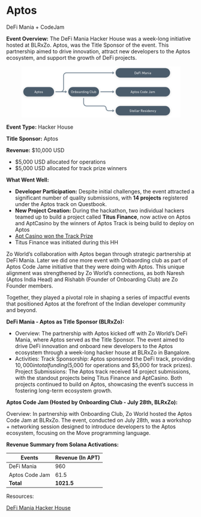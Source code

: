 # Aptos

DeFi Mania + CodeJam

**Event Overview:** The DeFi Mania Hacker House was a week-long initiative hosted at BLRxZo. Aptos, was the Title Sponsor of the event. This partnership aimed to drive innovation, attract new developers to the Aptos ecosystem, and support the growth of DeFi projects.

<figure><img src="../.gitbook/assets/image (2) (1) (1).png" alt=""><figcaption></figcaption></figure>

**Event Type:** Hacker House

**Title Sponsor:** Aptos

**Revenue:** $10,000 USD

* $5,000 USD allocated for operations
* $5,000 USD allocated for track prize winners

**What Went Well:**

* **Developer Participation:** Despite initial challenges, the event attracted a significant number of quality submissions, with **14 projects** registered under the Aptos track on Questbook.
* **New Project Creation:** During the hackathon, two individual hackers teamed up to build a project called **Titus Finance**, now active on Aptos and AptCasino by the winners of Aptos Track is being build to deploy on Aptos
* [Apt Casino won the Track Prize](https://zo.questbook.app/dashboard/?grantId=66506b03c1ee73f92cb0eecb\&chainId=10\&proposalId=6676998b64b75d39d0f3ad3a\&isRenderingProposalBody=true)&#x20;
* Titus Finance was initiated during this HH

Zo World’s collaboration with Aptos began through strategic partnership at DeFi Mania. Later we did one more event with Onbaording club as part of Aptos Code Jame initiative that they were doing with Aptos. This unique alignment was strengthened by Zo World’s connections, as both Naresh (Aptos India Head) and Rishabh (Founder of Onboarding Club) are Zo Founder members.

Together, they played a pivotal role in shaping a series of impactful events that positioned Aptos at the forefront of the Indian developer community and beyond.

**DeFi Mania - Aptos as Title Sponsor (BLRxZo):**

* Overview: The partnership with Aptos kicked off with Zo World’s DeFi Mania, where Aptos served as the Title Sponsor. The event aimed to drive DeFi innovation and onboard new developers to the Aptos ecosystem through a week-long hacker house at BLRxZo in Bangalore.
* Activities: Track Sponsorship: Aptos sponsored the DeFi track, providing $10,000 in total funding ($5,000 for operations and $5,000 for track prizes). Project Submissions: The Aptos track received 14 project submissions, with the standout projects being Titus Finance and AptCasino. Both projects continued to build on Aptos, showcasing the event’s success in fostering long-term ecosystem growth.

**Aptos Code Jam (Hosted by Onboarding Club - July 28th, BLRxZo):**

Overview: In partnership with Onboarding Club, Zo World hosted the Aptos Code Jam at BLRxZo. The event, conducted on July 28th, was a workshop + networking session designed to introduce developers to the Aptos ecosystem, focusing on the Move programming language.

**Revenue Summary from Solana Activations:**

| **Events**     | **Revenue (In APT)** |
| -------------- | -------------------- |
| DeFi Mania     | 960                  |
| Aptos Code Jam | 61.5                 |
| **Total**      | **1021.5**           |

Resources:

[DeFi Mania Hacker House](https://www.notion.so/DeFi-Mania-Hacker-House-eef04c85dac745a291330aff67fdd914?pvs=21)
